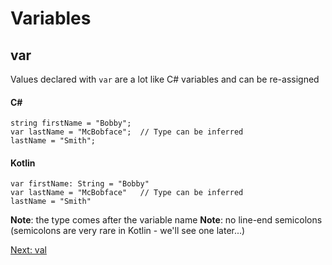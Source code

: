 # Variables
## var
Values declared with `var` are a lot like C# variables and can be re-assigned

#### C#
```
string firstName = "Bobby";
var lastName = "McBobface";  // Type can be inferred
lastName = "Smith";
```

#### Kotlin
```
var firstName: String = "Bobby"
var lastName = "McBobface"   // Type can be inferred
lastName = "Smith"
```

**Note**: the type comes after the variable name
**Note**: no line-end semicolons (semicolons are very rare in Kotlin - we'll see one later...)

[Next: val](01-02-val.md)
